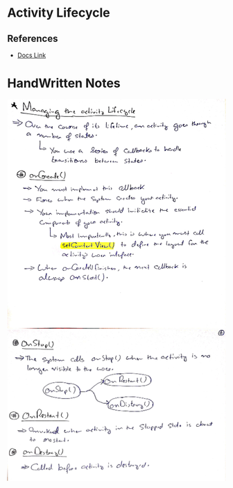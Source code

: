 # Activity Lifecycle

## References
* [Docs Link](https://developer.android.com/guide/components/activities/activity-lifecycle)

# HandWritten Notes
<p align="center">
<img src="./1.jpg" alt="Page 1"/>
<img src="./2.jpg" alt="Page 2"/>
<p\>
